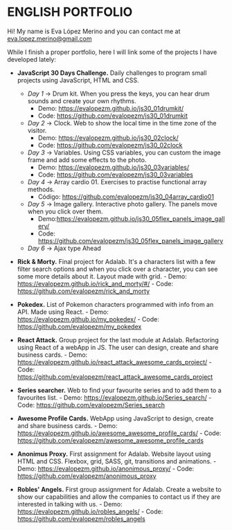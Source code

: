 # ENGLISH PORTFOLIO

Hi! My name is Eva López Merino and you can contact me at eva.lopez.merino@gmail.com

While I finish a proper portfolio, here I will link some of the projects I have developed lately:

* **JavaScript 30 Days Challenge.** Daily challenges to program small projects using JavaScript, HTML and CSS.
    * _Day 1_ -> Drum kit. When you press the keys, you can hear drum sounds and create your own rhythms.
         - Demo: https://evalopezm.github.io/js30_01drumkit/
         - Code: https://github.com/evalopezm/js30_01drumkit
    * _Day 2_ -> Clock. Web to show the local time in the time zone of the visitor.
         - Demo: https://evalopezm.github.io/js30_02clock/
         - Code: https://github.com/evalopezm/js30_02clock
    * _Day 3_ -> Variables. Using CSS variables, you can custom the image frame and add some effects to the photo.
         - Demo: https://evalopezm.github.io/js30_03variables/
         - Code: https://github.com/evalopezm/js30_03variables
    * _Day 4_ -> Array cardio 01. Exercises to practise functional array methods.
         - Código: https://github.com/evalopezm/js30_04array_cardio01
    * _Day 5_ -> Image gallery. Interactive photo gallery. The panels move when you click over them. 
         - Demo:https://evalopezm.github.io/js30_05flex_panels_image_gallery/
         - Code: https://github.com/evalopezm/js30_05flex_panels_image_gallery
    * _Day 6_ -> Ajax type Ahead
 
 
* **Rick & Morty.** Final project for Adalab. It's a characters list with a few filter search options and when you click over a character, you can see some more details about it. Layout made with grid.
      - Demo: https://evalopezm.github.io/rick_and_morty/#/
      - Code: https://github.com/evalopezm/rick_and_morty


* **Pokedex.** List of Pokemon characters programmed with info from an API. Made using React.
      - Demo: https://evalopezm.github.io/my_pokedex/
      - Code: https://github.com/evalopezm/my_pokedex


* **React Attack.** Group project for the last module at Adalab. Refactoring using React of a webApp in JS. The user can design, create  and share business cards.
      - Demo: https://evalopezm.github.io/react_attack_awesome_cards_project/
      - Code: https://github.com/evalopezm/react_attack_awesome_cards_project


* **Series searcher.** Web to find your favourite series and to add them to a favourites list.
      - Demo: https://evalopezm.github.io/Series_search/
      - Code: https://github.com/evalopezm/Series_search
      

* **Awesome Profile Cards.** WebApp using JavaScript to design, create and share business cards.
      - Demo: https://evalopezm.github.io/awesome_awesome_profile_cards/
      - Code: https://github.com/evalopezm/awesome_awesome_profile_cards

* **Anonimus Proxy.** First assignment for Adalab. Website layout using HTML and CSS. Flexbox, grid, SASS, git, transitions and animations.
      - Demo: https://evalopezm.github.io/anonimous_proxy/
      - Code: https://github.com/evalopezm/anonimous_proxy

* **Robles' Angels.** First group assignment for Adalab. Create a website to show our capabilities and allow the companies to contact us if they are interested in talking with us.
      - Demo: https://evalopezm.github.io/robles_angels/
      - Code: https://github.com/evalopezm/robles_angels
